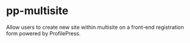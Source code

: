 # pp-multisite
Allow users to create new site within multisite on a front-end registration form powered by ProfilePress.
